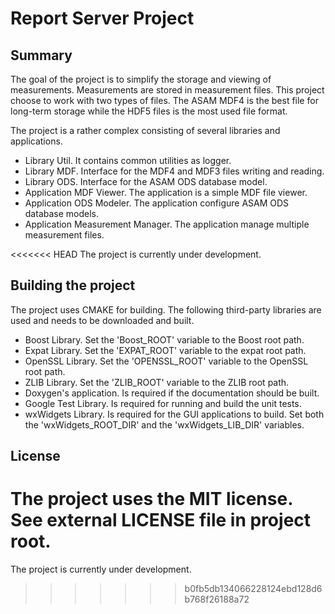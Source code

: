 # Report Server Project

## Summary

The goal of the project is to simplify the storage and viewing of measurements. Measurements are stored in measurement 
files. This project choose to work with two types of files. The ASAM MDF4 is the best file for long-term storage while
the HDF5 files is the most used file format.

The project is a rather complex consisting of several libraries and applications.
- Library Util. It contains common utilities as logger.
- Library MDF. Interface for the MDF4 and MDF3 files writing and reading.
- Library ODS. Interface for the ASAM ODS database model. 
- Application MDF Viewer. The application is a simple MDF file viewer.
- Application ODS Modeler. The application configure ASAM ODS database models.
- Application Measurement Manager. The application manage multiple measurement files.

<<<<<<< HEAD
The project is currently under development.

## Building the project

The project uses CMAKE for building. The following third-party libraries are used and
needs to be downloaded and built.

- Boost Library. Set the 'Boost_ROOT' variable to the Boost root path.
- Expat Library. Set the 'EXPAT_ROOT' variable to the expat root path.
- OpenSSL Library. Set the 'OPENSSL_ROOT' variable to the OpenSSL root path.
- ZLIB Library. Set the 'ZLIB_ROOT' variable to the ZLIB root path.
- Doxygen's application. Is required if the documentation should be built.
- Google Test Library. Is required for running and build the unit tests.
- wxWidgets Library. Is required for the GUI applications to build. Set both 
the 'wxWidgets_ROOT_DIR' and the 'wxWidgets_LIB_DIR' variables.

## License

The project uses the MIT license. See external LICENSE file in project root.
=======
The project is currently under development.
>>>>>>> b0fb5db134066228124ebd128d6b768f26188a72
